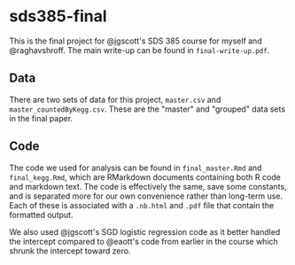 # sds385-final
This is the final project for @jgscott's SDS 385 course for myself and @raghavshroff.
The main write-up can be found in `final-write-up.pdf`.

## Data
There are two sets of data for this project, `master.csv` and `master_countedByKegg.csv`.
These are the "master" and "grouped" data sets in the final paper.

## Code
The code we used for analysis can be found in `final_master.Rmd` and `final_kegg.Rmd`,
which are RMarkdown documents containing both R code and markdown text. The code
is effectively the same, save some constants, and is separated more for our
own convenience rather than long-term use. Each of these is associated
with a `.nb.html` and `.pdf` file that contain the formatted output.

We also used @jgscott's SGD logistic regression code as it better handled the intercept
compared to @eaott's code from earlier in the course which shrunk the intercept toward zero.
